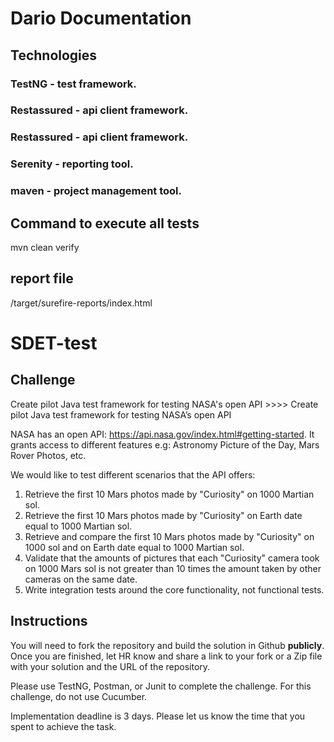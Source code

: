 # Dario Documentation 
## Technologies
### TestNG - test framework.
### Restassured - api client framework.
### Restassured - api client framework.
### Serenity - reporting tool.
### maven - project management tool.

## Command to execute all tests 
  mvn clean verify 
## report file
 /target/surefire-reports/index.html

# SDET-test
## Challenge
Create pilot Java test framework for testing NASA's open API >>>> Create pilot Java test framework for testing NASA’s open API

NASA has an open API: https://api.nasa.gov/index.html#getting-started. It grants access to different features e.g: Astronomy Picture of the Day, Mars Rover Photos, etc.

We would like to test different scenarios that the API offers:
1. Retrieve the first 10 Mars photos made by "Curiosity" on 1000 Martian sol.
2. Retrieve the first 10 Mars photos made by "Curiosity" on Earth date equal to 1000 Martian sol.
3. Retrieve and compare the first 10 Mars photos made by "Curiosity" on 1000 sol and on Earth date equal to 1000 Martian sol.
4. Validate that the amounts of pictures that each "Curiosity" camera took on 1000 Mars sol is not greater than 10 times the amount taken by other cameras on the same date.
5. Write integration tests around the core functionality, not functional tests.

## Instructions
You will need to fork the repository and build the solution in Github **publicly**. Once you are finished, let HR know and share a link to your fork or a Zip file with your solution and the URL of the repository.

Please use TestNG, Postman, or Junit to complete the challenge.  For this challenge, do not use Cucumber.

Implementation deadline is 3 days. Please let us know the time that you spent to achieve the task.


